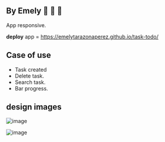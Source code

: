 ## By Emely :purple_heart: :purple_heart: :purple_heart:
App responsive.

**deploy** app = https://emelytarazonaperez.github.io/task-todo/

## Case of use
- Task created
- Delete task.
- Search task.
- Bar progress.

## design images
 ![image](https://github.com/EmelyTarazonaPerez/task-todo/assets/122141594/a74a2ab1-cf8f-42aa-9fbc-f9fe918072b3)

  ![image](https://github.com/EmelyTarazonaPerez/task-todo/assets/122141594/34440d97-a06d-4ca9-9868-80dce7a658f1)

